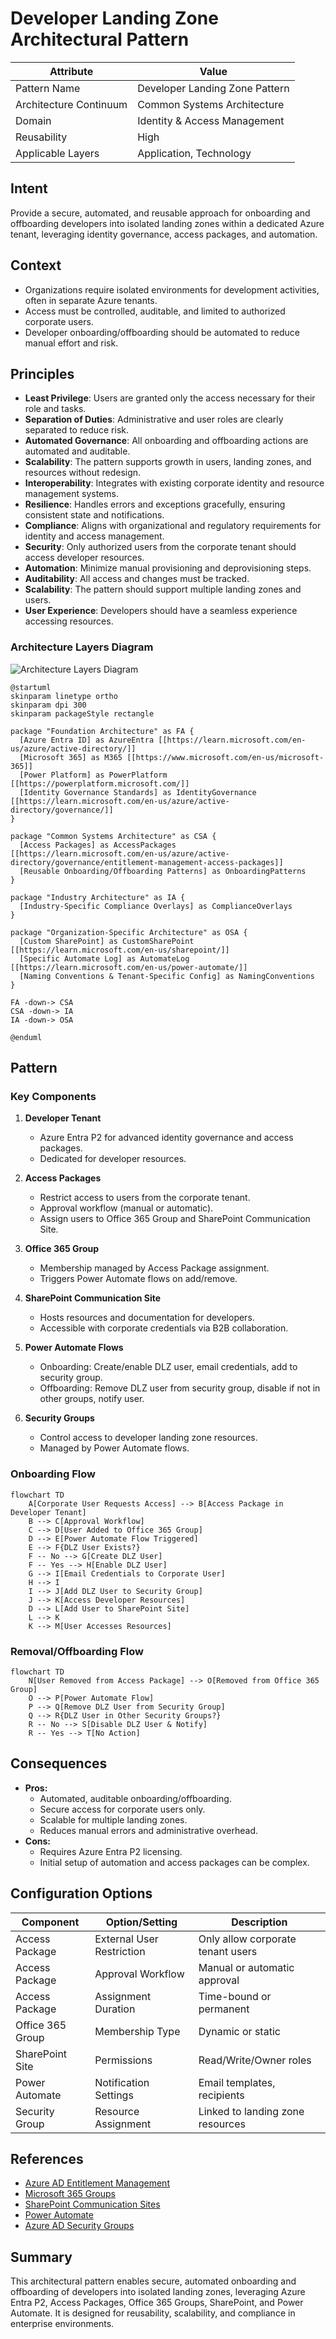 # Developer Landing Zone Architectural Pattern

| Attribute                  | Value                          |
|---------------------------|---------------------------------|
| Pattern Name              | Developer Landing Zone Pattern |
| Architecture Continuum    | Common Systems Architecture     |
| Domain                    | Identity & Access Management    |
| Reusability               | High                            |
| Applicable Layers         | Application, Technology         |




## Intent
Provide a secure, automated, and reusable approach for onboarding and offboarding developers into isolated landing zones within a dedicated Azure tenant, leveraging identity governance, access packages, and automation.

## Context
- Organizations require isolated environments for development activities, often in separate Azure tenants.
- Access must be controlled, auditable, and limited to authorized corporate users.
- Developer onboarding/offboarding should be automated to reduce manual effort and risk.

## Principles
- **Least Privilege**: Users are granted only the access necessary for their role and tasks.
- **Separation of Duties**: Administrative and user roles are clearly separated to reduce risk.
- **Automated Governance**: All onboarding and offboarding actions are automated and auditable.
- **Scalability**: The pattern supports growth in users, landing zones, and resources without redesign.
- **Interoperability**: Integrates with existing corporate identity and resource management systems.
- **Resilience**: Handles errors and exceptions gracefully, ensuring consistent state and notifications.
- **Compliance**: Aligns with organizational and regulatory requirements for identity and access management.
- **Security**: Only authorized users from the corporate tenant should access developer resources.
- **Automation**: Minimize manual provisioning and deprovisioning steps.
- **Auditability**: All access and changes must be tracked.
- **Scalability**: The pattern should support multiple landing zones and users.
- **User Experience**: Developers should have a seamless experience accessing resources.

### Architecture Layers Diagram
![Architecture Layers Diagram](https://www.plantuml.com/plantuml/png/hPD1Rvmm48Nl_8fH3hqH8aNjeOSgAzfKI4s9IczH3XCpi5Rm6Dd3haZL_rx045Xj3v7Q6_xy_DvunjnuGIUTQIB_hBb5XmOQpIHzIs2TxErcesmrN5zTRKYBwXbhAgHl21mfGQuRYgAPmyMjxRX4qPPXvzHU2odf75q0UhZTmQy8u67tCX3umk8Gii-FuzQ40dbus8kq_cEID8IEBurMpdfRoQMo9Y6EEv_WA4zGYJvGNEgn4ElwvF5njBzR3i3rX_UJ-ztmiV4z7ez_TNrbyQ0FNlVsI0xk6vJAEZEPJMWX6zTsvEtCJ_tdmhAIMBJqyDKUo36o8YW4kKHN-ibxKQo2Vsb7_Ueo5l1xCwNK6cCPYjuB6Ny-gRHOHgKK-U7EuM0eCh05_QS2ftitP8WbDiXOXq-Sik9s3Wjz_46TnwU68ESdYwxKN2TvLItVGxKYv3XKkseMVDA9ZClEY-lFUv3DBLWKST6IqfLMa5hJDdgQJduWrs0VebQ-u9EetDN8-cNwELQpiznywNqwn5e3nHuTtLlDCeK4ki8tzT-FydQKpqznZU_46XI2RxOEqvt1i7wBTNZsCSwdPlllQCP1f9OFnEDzFRo3dyJ8icqZLpg41lshFCpeTWTnQOySVnhVOvGMwphRHTcwoeVTw8Q6EPdc3m00)


```plantuml
@startuml
skinparam linetype ortho
skinparam dpi 300
skinparam packageStyle rectangle

package "Foundation Architecture" as FA {
  [Azure Entra ID] as AzureEntra [[https://learn.microsoft.com/en-us/azure/active-directory/]]
  [Microsoft 365] as M365 [[https://www.microsoft.com/en-us/microsoft-365]]
  [Power Platform] as PowerPlatform [[https://powerplatform.microsoft.com/]]
  [Identity Governance Standards] as IdentityGovernance [[https://learn.microsoft.com/en-us/azure/active-directory/governance/]]
}

package "Common Systems Architecture" as CSA {
  [Access Packages] as AccessPackages [[https://learn.microsoft.com/en-us/azure/active-directory/governance/entitlement-management-access-packages]]
  [Reusable Onboarding/Offboarding Patterns] as OnboardingPatterns
}

package "Industry Architecture" as IA {
  [Industry-Specific Compliance Overlays] as ComplianceOverlays
}

package "Organization-Specific Architecture" as OSA {
  [Custom SharePoint] as CustomSharePoint [[https://learn.microsoft.com/en-us/sharepoint/]]
  [Specific Automate Log] as AutomateLog [[https://learn.microsoft.com/en-us/power-automate/]]
  [Naming Conventions & Tenant-Specific Config] as NamingConventions
}

FA -down-> CSA
CSA -down-> IA
IA -down-> OSA

@enduml
```


## Pattern

### Key Components

1. **Developer Tenant**
   - Azure Entra P2 for advanced identity governance and access packages.
   - Dedicated for developer resources.

2. **Access Packages**
   - Restrict access to users from the corporate tenant.
   - Approval workflow (manual or automatic).
   - Assign users to Office 365 Group and SharePoint Communication Site.

3. **Office 365 Group**
   - Membership managed by Access Package assignment.
   - Triggers Power Automate flows on add/remove.

4. **SharePoint Communication Site**
   - Hosts resources and documentation for developers.
   - Accessible with corporate credentials via B2B collaboration.

5. **Power Automate Flows**
   - Onboarding: Create/enable DLZ user, email credentials, add to security group.
   - Offboarding: Remove DLZ user from security group, disable if not in other groups, notify user.

6. **Security Groups**
   - Control access to developer landing zone resources.
   - Managed by Power Automate flows.

### Onboarding Flow
```mermaid
flowchart TD
    A[Corporate User Requests Access] --> B[Access Package in Developer Tenant]
    B --> C[Approval Workflow]
    C --> D[User Added to Office 365 Group]
    D --> E[Power Automate Flow Triggered]
    E --> F{DLZ User Exists?}
    F -- No --> G[Create DLZ User]
    F -- Yes --> H[Enable DLZ User]
    G --> I[Email Credentials to Corporate User]
    H --> I
    I --> J[Add DLZ User to Security Group]
    J --> K[Access Developer Resources]
    D --> L[Add User to SharePoint Site]
    L --> K
    K --> M[User Accesses Resources]
```

### Removal/Offboarding Flow
```mermaid
flowchart TD
    N[User Removed from Access Package] --> O[Removed from Office 365 Group]
    O --> P[Power Automate Flow]
    P --> Q[Remove DLZ User from Security Group]
    Q --> R{DLZ User in Other Security Groups?}
    R -- No --> S[Disable DLZ User & Notify]
    R -- Yes --> T[No Action]
```



## Consequences
- **Pros:**
  - Automated, auditable onboarding/offboarding.
  - Secure access for corporate users only.
  - Scalable for multiple landing zones.
  - Reduces manual errors and administrative overhead.
- **Cons:**
  - Requires Azure Entra P2 licensing.
  - Initial setup of automation and access packages can be complex.

## Configuration Options

| Component                | Option/Setting                                  | Description                                    |
|--------------------------|-------------------------------------------------|------------------------------------------------|
| Access Package           | External User Restriction                       | Only allow corporate tenant users              |
| Access Package           | Approval Workflow                               | Manual or automatic approval                   |
| Access Package           | Assignment Duration                             | Time-bound or permanent                        |
| Office 365 Group         | Membership Type                                 | Dynamic or static                              |
| SharePoint Site          | Permissions                                     | Read/Write/Owner roles                         |
| Power Automate           | Notification Settings                           | Email templates, recipients                    |
| Security Group           | Resource Assignment                             | Linked to landing zone resources               |

## References
- [Azure AD Entitlement Management](https://learn.microsoft.com/en-us/azure/active-directory/governance/entitlement-management-access-packages)
- [Microsoft 365 Groups](https://learn.microsoft.com/en-us/microsoft-365/groups/overview)
- [SharePoint Communication Sites](https://learn.microsoft.com/en-us/sharepoint/communication-sites)
- [Power Automate](https://learn.microsoft.com/en-us/power-automate/)
- [Azure AD Security Groups](https://learn.microsoft.com/en-us/azure/active-directory/fundamentals/active-directory-groups-create-azure-portal)

## Summary
This architectural pattern enables secure, automated onboarding and offboarding of developers into isolated landing zones, leveraging Azure Entra P2, Access Packages, Office 365 Groups, SharePoint, and Power Automate. It is designed for reusability, scalability, and compliance in enterprise environments.
